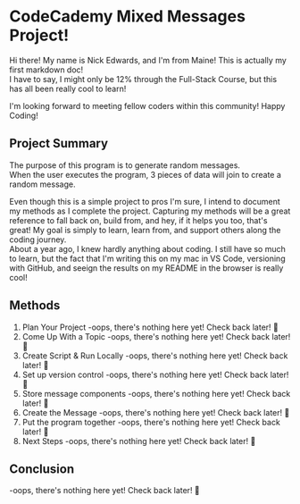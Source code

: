 # CodeCademy Mixed Messages Project!

Hi there! My name is Nick Edwards, and I'm from Maine!
This is actually my first markdown doc!<br>
I have to say, I might only be 12% through the Full-Stack Course, 
but this has all been really cool to learn!

I'm looking forward to meeting fellow coders within this community!
Happy Coding!

## Project Summary

The purpose of this program is to generate random messages.
<br>When the user executes the program, 3 pieces of data will join to create a random message.

Even though this is a simple project to pros I'm sure, I intend to document my methods as I complete the project.
Capturing my methods will be a great reference to fall back on, build from, and hey, if it helps you too, that's great!
My goal is simply to learn, learn from, and support others along the coding journey.
<br>About a year ago, I knew hardly anything about coding. I still have so much to learn, but the fact that I'm writing this on my mac in VS Code, versioning with GitHub, and seeign the results on my README in the browser is really cool!

## Methods

1. Plan Your Project
-oops, there's nothing here yet! Check back later! :zany_face:
2. Come Up With a Topic
-oops, there's nothing here yet! Check back later! :zany_face:
3. Create Script & Run Locally
-oops, there's nothing here yet! Check back later! :zany_face:
4. Set up version control
-oops, there's nothing here yet! Check back later! :zany_face:
5. Store message components
-oops, there's nothing here yet! Check back later! :zany_face:
6. Create the Message
-oops, there's nothing here yet! Check back later! :zany_face:
7. Put the program together
-oops, there's nothing here yet! Check back later! :zany_face:
8. Next Steps
-oops, there's nothing here yet! Check back later! :zany_face:

## Conclusion
-oops, there's nothing here yet! Check back later! :zany_face:


